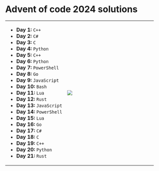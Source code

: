 <h1>Advent of code 2024 solutions</h1>
<table width="100%">
  <tr>
    <td width="40%">
      <!-- First column content -->
      <ul>
        <li><strong>Day 1:</strong> <code>C++</code></li>
        <li><strong>Day 2:</strong> <code>C#</code></li>
        <li><strong>Day 3:</strong> <code>C</code></li>
        <li><strong>Day 4:</strong> <code>Python</code></li>
        <li><strong>Day 5:</strong> <code>C++</code></li>
        <li><strong>Day 6:</strong> <code>Python</code></li>
        <li><strong>Day 7:</strong> <code>PowerShell</code></li>
        <li><strong>Day 8:</strong> <code>Go</code></li>
        <li><strong>Day 9:</strong> <code>JavaScript</code></li>
        <li><strong>Day 10:</strong> <code>Bash</code></li>
        <li><strong>Day 11:</strong> <code>Lua</code></li>
        <li><strong>Day 12:</strong> <code>Rust</code></li>
        <li><strong>Day 13:</strong> <code>JavaScript</code></li>
        <li><strong>Day 14:</strong> <code>PowerShell</code></li>
        <li><strong>Day 15:</strong> <code>Lua</code></li>
        <li><strong>Day 16:</strong> <code>Go</code></li>
        <li><strong>Day 17:</strong> <code>C#</code></li>
        <li><strong>Day 18:</strong> <code>C</code></li>
        <li><strong>Day 19:</strong> <code>C++</code></li>
        <li><strong>Day 20:</strong> <code>Python</code></li>
        <li><strong>Day 21:</strong> <code>Rust</code></li>
      </ul>
    </td>
    <td width="60%">
      <!-- Second column content -->
      <picture>
        <img src="https://github-readme-stats.vercel.app/api/top-langs?username=nunocambero&layout=pie&theme=dark&langs_count=33&exclude_repo=Marks-Manager,Graphing-Calculator"/>
      </picture>
    </td>
  </tr>
</table>
